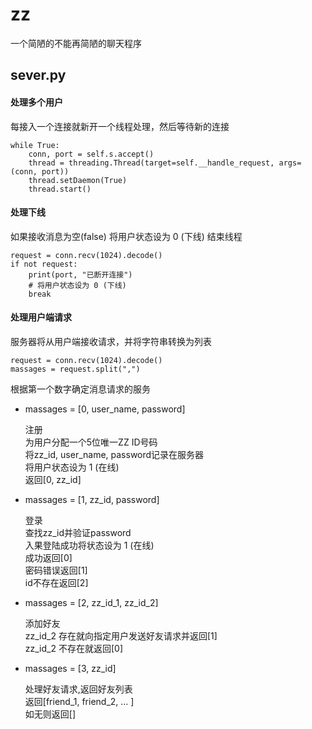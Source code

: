 # zz

一个简陋的不能再简陋的聊天程序

## sever.py

#### 处理多个用户

每接入一个连接就新开一个线程处理，然后等待新的连接
```
while True:
    conn, port = self.s.accept()
    thread = threading.Thread(target=self.__handle_request, args=(conn, port))
    thread.setDaemon(True)
    thread.start()
```

#### 处理下线

如果接收消息为空(false) 将用户状态设为 0 (下线) 结束线程
```
request = conn.recv(1024).decode()
if not request:
    print(port, "已断开连接")
    # 将用户状态设为 0 (下线)
    break
```

#### 处理用户端请求
服务器将从用户端接收请求，并将字符串转换为列表
```
request = conn.recv(1024).decode()
massages = request.split(",")
```
根据第一个数字确定消息请求的服务

+ massages = [0, user_name, password]
   
    注册  
    为用户分配一个5位唯一ZZ ID号码  
    将zz_id, user_name, password记录在服务器  
    将用户状态设为 1 (在线)  
    返回[0, zz_id]

+ massages = [1, zz_id, password]
   
    登录  
    查找zz_id并验证password  
    入果登陆成功将状态设为 1 (在线)  
    成功返回[0]  
    密码错误返回[1]  
    id不存在返回[2]
  
+ massages = [2, zz_id_1, zz_id_2]
  
    添加好友  
    zz_id_2 存在就向指定用户发送好友请求并返回[1]  
    zz_id_2 不存在就返回[0]
  


+ massages = [3, zz_id]

    处理好友请求,返回好友列表  
    返回[friend_1, friend_2, ... ]  
    如无则返回[]
